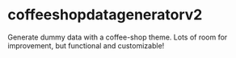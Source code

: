 # coffeeshopdatageneratorv2
Generate dummy data with a coffee-shop theme. Lots of room for improvement, but functional and customizable!
